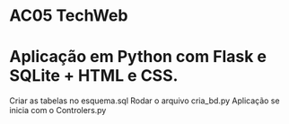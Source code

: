 # AC05 TechWeb
# Aplicação em Python com Flask e SQLite + HTML e CSS.
 Criar as tabelas no esquema.sql
 Rodar o arquivo cria_bd.py
 Aplicação se inicia com o Controlers.py
 
